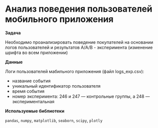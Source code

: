 # Анализ поведения пользователей мобильного приложения

**Задача**

Необходимо проанализировать поведение покупателей на основании логов пользователей и результатов А/А/В - эксперимента (изменение шрифта во всем приложении)


**Данные**

Логи пользователей мабильного приложения (файл logs_exp.csv):
- название события
- уникальный идентификатор пользователя
- время события
- номер эксперимента: 246 и 247 — контрольные группы, а 248 — экспериментальная


**Используемые библиотеки**

`pandas`, `numpy`, `matplotlib`, `seaborn`, `scipy`, `plotly`
